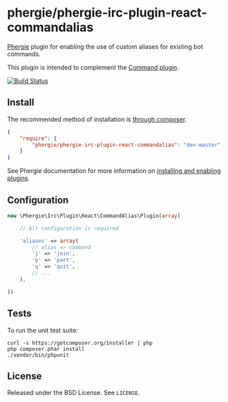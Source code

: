 # phergie/phergie-irc-plugin-react-commandalias

[Phergie](http://github.com/phergie/phergie-irc-bot-react/) plugin for enabling the use of custom aliases for existing bot commands.

This plugin is intended to complement the [Command plugin](https://github.com/phergie/phergie-irc-plugin-react-command).

[![Build Status](https://secure.travis-ci.org/phergie/phergie-irc-plugin-react-commandalias.png?branch=master)](http://travis-ci.org/phergie/phergie-irc-plugin-react-commandalias)

## Install

The recommended method of installation is [through composer](http://getcomposer.org).

```JSON
{
    "require": {
        "phergie/phergie-irc-plugin-react-commandalias": "dev-master"
    }
}
```

See Phergie documentation for more information on
[installing and enabling plugins](https://github.com/phergie/phergie-irc-bot-react/wiki/Usage#plugins).

## Configuration

```php
new \Phergie\Irc\Plugin\React\CommandAlias\Plugin(array(

    // All configuration is required

    'aliases' => array(
        // alias => command
        'j' => 'join',
        'p' => 'part',
        'q' => 'quit',
        // ...
    ),

))
```

## Tests

To run the unit test suite:

```
curl -s https://getcomposer.org/installer | php
php composer.phar install
./vendor/bin/phpunit
```

## License

Released under the BSD License. See `LICENSE`.

